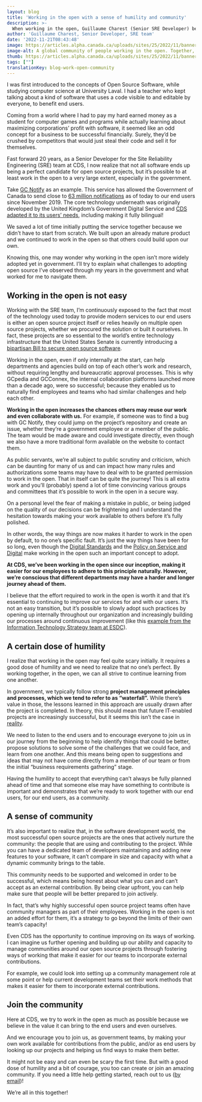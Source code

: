 ```yaml
---
layout: blog
title: 'Working in the open with a sense of humility and community'
description: >-
  When working in the open, Guillaume Charest (Senior SRE Developer) believes that humility and community can improve experiences and open-source outcomes.
author: 'Guillaume Charest, Senior Developer, SRE team'
date: '2022-11-21T08:43:48'
image: https://articles.alpha.canada.ca/uploads/sites/25/2022/11/banner-blog-work-open-community.jpeg
image-alt: A global community of people working in the open. Together, they’re sharing ideas to improve the code’s quality.
thumb: https://articles.alpha.canada.ca/uploads/sites/25/2022/11/banner-blog-work-open-community.jpeg
tags: [""]
translationKey: blog-work-open-community
---
```


<p>I was first introduced to the concepts of Open Source Software, while studying computer science at University Laval. I had a teacher who kept talking about a kind of software that uses a code visible to and editable by everyone, to benefit end users.</p>



<p>Coming from a world where I had to pay my hard earned money as a student for computer games and programs while actually learning about maximizing corporations’ profit with software, it seemed like an odd concept for a business to be successful financially. Surely, they’d be crushed by competitors that would just steal their code and sell it for themselves.</p>



<p>Fast forward 20 years, as a Senior Developer for the Site Reliability Engineering (SRE) team at CDS, I now realize that not all software ends up being a perfect candidate for open source projects, but it’s possible to at least work in the open to a very large extent, especially in the government.</p>



<p>Take <a href="https://notification.canada.ca/">GC Notify</a> as an example. This service has allowed the Government of Canada to send close to <a href="https://notification.canada.ca/activity">63 million notifications</a> as of today to our end users since November 2019. The core technology underneath was originally developed by the United Kingdom’s Government Digital Service and <a href="https://digital.canada.ca/2019/11/26/introducing-notify/">CDS adapted it to its users’ needs</a>, including making it fully bilingual!</p>



<p>We saved a lot of time initially putting the service together because we didn’t have to start from scratch. We built upon an already mature product and we continued to work in the open so that others could build upon our own.</p>



<p>Knowing this, one may wonder why working in the open isn’t more widely adopted yet in government. I’ll try to explain what challenges to adopting open source I’ve observed through my years in the government and what worked for me to navigate them.</p>



<h2 class="wp-block-heading" id="h-working-in-the-open-is-not-easy">Working in the open is not easy</h2>



<p>Working with the SRE team, I’m continuously exposed to the fact that most of the technology used today to provide modern services to our end users is either an open source project itself or relies heavily on multiple open source projects, whether we procured the solution or built it ourselves. In fact, these projects are so essential to the world’s entire technology infrastructure that the United States Senate is currently introducing a <a href="https://www.congress.gov/bill/117th-congress/senate-bill/4913">bipartisan Bill to secure open source software</a>.</p>



<p>Working in the open, even if only internally at the start, can help departments and agencies build on top of each other’s work and research, without requiring lengthy and bureaucratic approval processes. This is why GCpedia and GCConnex, the internal collaboration platforms launched more than a decade ago, were so successful; because they enabled us to naturally find employees and teams who had similar challenges and help each other.</p>



<p><strong>Working in the open increases the chances others may reuse our work and even collaborate with us.</strong> For example, if someone was to find a bug with GC Notify, they could jump on the project’s repository and create an issue, whether they’re a government employee or a member of the public. The team would be made aware and could investigate directly, even though we also have a more traditional form available on the website to contact them.</p>



<p>As public servants, we’re all subject to public scrutiny and criticism, which can be daunting for many of us and can impact how many rules and authorizations some teams may have to deal with to be granted permission to work in the open. That in itself can be quite the journey! This is all extra work and you’ll (probably) spend a lot of time convincing various groups and committees that it’s possible to work in the open in a secure way.</p>



<p>On a personal level the fear of making a mistake in public, or being judged on the quality of our decisions can be frightening and I understand the hesitation towards making your work available to others before it’s fully polished.</p>



<p>In other words, the way things are now makes it harder to work in the open by default, to no one’s specific fault. It’s just the way things have been for so long, even though the <a href="https://www.canada.ca/en/government/system/digital-government/government-canada-digital-operations-strategic-plans/canada-digital-ambition.html#toc3.2">Digital Standards</a> and the <a href="https://www.tbs-sct.canada.ca/pol/doc-eng.aspx?id=32603">Policy on Service and Digital</a> make working in the open such an important concept to adopt.</p>



<p><strong>At CDS, we’ve been working in the open since our inception, making it easier for our employees to adhere to this principle naturally. However, we’re conscious that different departments may have a harder and longer journey ahead of them.</strong></p>



<p>I believe that the effort required to work in the open is worth it and that it’s essential to continuing to improve our services for and with our users. It’s not an easy transition, but it’s possible to slowly adopt such practices by opening up internally throughout our organization and increasingly building our processes around continuous improvement (like this <a href="https://sara-sabr.github.io/ITStrategy/2021/07/09/working-in-the-open-part-2.html">example from the Information Technology Strategy team at ESDC</a>).</p>



<h2 class="wp-block-heading" id="h-a-certain-dose-of-humility">A certain dose of humility</h2>



<p>I realize that working in the open may feel quite scary initially. It requires a good dose of humility and we need to realize that no one’s perfect. By working together, in the open, we can all strive to continue learning from one another.</p>



<p>In government, we typically follow strong <strong>project management principles and processes, which we tend to refer to as “waterfall”.</strong> While there’s value in those, the lessons learned in this approach are usually drawn after the project is completed. In theory, this should mean that future IT-enabled projects are increasingly successful, but it seems this isn’t the case in <a href="https://sara-sabr.github.io/ITStrategy/2020/04/21/how-is-the-public-service-managing-large-IT-project.html">reality</a>.</p>



<p>We need to listen to the end users and to encourage everyone to join us in our journey from the beginning to help identify things that could be better, propose solutions to solve some of the challenges that we could face, and learn from one another. And this means being open to suggestions and ideas that may not have come directly from a member of our team or from the initial “business requirements gathering” stage.</p>



<p>Having the humility to accept that everything can’t always be fully planned ahead of time and that someone else may have something to contribute is important and demonstrates that we’re ready to work together with our end users, for our end users, as a community.</p>



<h2 class="wp-block-heading" id="h-a-sense-of-community">A sense of community</h2>



<p>It&#8217;s also important to realize that, in the software development world, the most successful open source projects are the ones that actively nurture the community: the people that are using and contributing to the project. While you can have a dedicated team of developers maintaining and adding new features to your software, it can’t compare in size and capacity with what a dynamic community brings to the table.</p>



<p>This community needs to be supported and welcomed in order to be successful, which means being honest about what you can and can’t accept as an external contribution. By being clear upfront, you can help make sure that people will be better prepared to join actively.</p>



<p>In fact, that’s why highly successful open source project teams often have community managers as part of their employees. Working in the open is not an added effort for them, it’s a strategy to go beyond the limits of their own team’s capacity!</p>



<p>Even CDS has the opportunity to continue improving on its ways of working. I can imagine us further opening and building up our ability and capacity to manage communities around our open source projects through fostering ways of working that make it easier for our teams to incorporate external contributions.</p>



<p>For example, we could look into setting up a community management role at some point or help current development teams set their work methods that makes it easier for them to incorporate external contributions.</p>



<h2 class="wp-block-heading" id="h-join-the-community">Join the community</h2>



<p>Here at CDS, we try to work in the open as much as possible because we believe in the value it can bring to the end users and even ourselves.</p>



<p>And we encourage you to join us, as government teams, by making your own work available for contributions from the public, and/or as end users by looking up our projects and helping us find ways to make them better.</p>



<p>It might not be easy and can even be scary the first time. But with a good dose of humility and a bit of courage, you too can create or join an amazing community. If you need a little help getting started, reach out to us (<a href="mailto:cds-snc@tbs-sct.gc.ca">by email</a>)!</p>



<p>We’re all in this together!</p>

